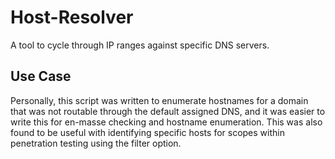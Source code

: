 # Host-Resolver
A tool to cycle through IP ranges against specific DNS servers. 

## Use Case
Personally, this script was written to enumerate hostnames for a domain that was not routable through the default assigned DNS, and it was easier to write this for en-masse checking and hostname enumeration. This was also found to be useful with identifying specific hosts for scopes within penetration testing using the filter option.
